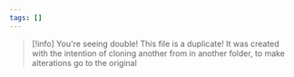 ```yaml
---
tags: []
---
```

>[!info] You're seeing double!
>This file is a duplicate! It was created with the intention of cloning another from in another folder, to make alterations go to the original

